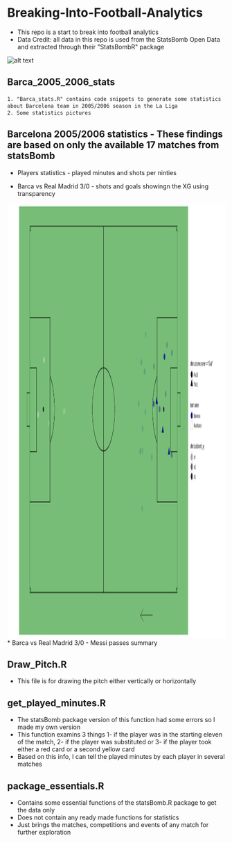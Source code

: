 # Breaking-Into-Football-Analytics
* This repo is a start to break into football analytics
* Data Credit: all data in this repo is used from the StatsBomb Open Data and extracted through their "StatsBombR" package

![alt text](https://i1.wp.com/statsbomb.com/wp-content/uploads/2020/06/Screenshot-2020-06-25-at-15.49.54.png?resize=300%2C147&ssl=1 "StatsBomb logo")


## Barca_2005_2006_stats
	1. "Barca_stats.R" contains code snippets to generate some statistics about Barcelona team in 2005/2006 season in the La Liga
	2. Some statistics pictures

## Barcelona 2005/2006 statistics - These findings are based on only the available 17 matches from statsBomb
* Players statistics - played minutes and shots per ninties

* Barca vs Real Madrid 3/0 - shots and goals showingn the XG using transparency 
<img src="https://github.com/ahmed1salama/Breaking-Into-Football-Analytics/blob/main/Barca_2005_2006_stats/Barca_vs_Madrid_2005_2006_3_0_shots.png" alt="Shots and Goals" width="1000" height = "1000"/>
* Barca vs Real Madrid 3/0 - Messi passes summary


## Draw_Pitch.R
* This file is for drawing the pitch either vertically or horizontally 


## get_played_minutes.R
* The statsBomb package version of this function had some errors so I made my own version 
* This function examins 3 things 1- if the player was in the starting eleven of the match, 2- if the player was substituted or 3- if the player took either a red card or a second yellow card
* Based on this info, I can tell the played minutes by each player in several matches 


## package_essentials.R
* Contains some essential functions of the statsBomb.R package to get the data only 
* Does not contain any ready made functions for statistics 
* Just brings the matches, competitions and events of any match for further exploration 




